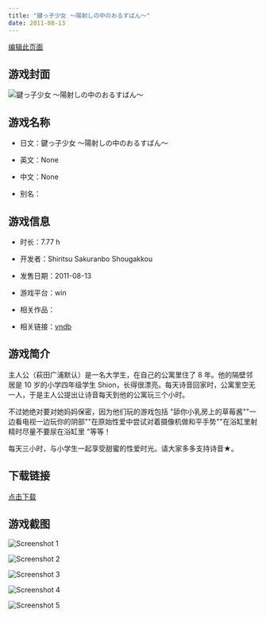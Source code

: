 ```yaml
---
title: "鍵っ子少女 ～陽射しの中のおるすばん～"
date: 2011-08-13
---
```

[编辑此页面](https://github.com/ACG-3/ADV3-source/blob/main/source/_posts/%E9%8D%B5%E3%81%A3%E5%AD%90%E5%B0%91%E5%A5%B3%20%EF%BD%9E%E9%99%BD%E5%B0%84%E3%81%97%E3%81%AE%E4%B8%AD%E3%81%AE%E3%81%8A%E3%82%8B%E3%81%99%E3%81%B0%E3%82%93%EF%BD%9E.md)

## 游戏封面

![鍵っ子少女 ～陽射しの中のおるすばん～](https%3A//pan.timero.xyz/onedrive/img_lib_001/%E9%8D%B5%E3%81%A3%E5%AD%90%E5%B0%91%E5%A5%B3%20%EF%BD%9E%E9%99%BD%E5%B0%84%E3%81%97%E3%81%AE%E4%B8%AD%E3%81%AE%E3%81%8A%E3%82%8B%E3%81%99%E3%81%B0%E3%82%93%EF%BD%9E_cover.avif)


## 游戏名称

- 日文：鍵っ子少女 ～陽射しの中のおるすばん～
- 英文：None
- 中文：None

- 别名：


## 游戏信息

- 时长：7.77 h
- 开发者：Shiritsu Sakuranbo Shougakkou
- 发售日期：2011-08-13
- 游戏平台：win
- 相关作品：

- 相关链接：[vndb](https://vndb.org/v7778)


## 游戏简介

主人公（萩田广浦默认）是一名大学生，在自己的公寓里住了 8 年。他的隔壁邻居是 10 岁的小学四年级学生 Shion，长得很漂亮。每天诗音回家时，公寓里空无一人，于是主人公提出让诗音每天到他的公寓玩三个小时。

不过她绝对要对她妈妈保密，因为他们玩的游戏包括 "舔你小乳房上的草莓酱""一边看电视一边玩你的阴部""在原始性爱中尝试对着摄像机做和平手势""在浴缸里射精时尽量不要尿在浴缸里 "等等！

每天三小时，与小学生一起享受甜蜜的性爱时光。请大家多多支持诗音★。


## 下载链接

[点击下载](https://pan.timero.xyz/onedrive/adv_lib_001/%E9%8D%B5%E3%81%A3%E5%AD%90%E5%B0%91%E5%A5%B3%20%EF%BD%9E%E9%99%BD%E5%B0%84%E3%81%97%E3%81%AE%E4%B8%AD%E3%81%AE%E3%81%8A%E3%82%8B%E3%81%99%E3%81%B0%E3%82%93%EF%BD%9E)


## 游戏截图


![Screenshot 1](https%3A//pan.timero.xyz/onedrive/img_lib_001/%E9%8D%B5%E3%81%A3%E5%AD%90%E5%B0%91%E5%A5%B3%20%EF%BD%9E%E9%99%BD%E5%B0%84%E3%81%97%E3%81%AE%E4%B8%AD%E3%81%AE%E3%81%8A%E3%82%8B%E3%81%99%E3%81%B0%E3%82%93%EF%BD%9E_Screenshot_1.avif)

![Screenshot 2](https%3A//pan.timero.xyz/onedrive/img_lib_001/%E9%8D%B5%E3%81%A3%E5%AD%90%E5%B0%91%E5%A5%B3%20%EF%BD%9E%E9%99%BD%E5%B0%84%E3%81%97%E3%81%AE%E4%B8%AD%E3%81%AE%E3%81%8A%E3%82%8B%E3%81%99%E3%81%B0%E3%82%93%EF%BD%9E_Screenshot_2.avif)

![Screenshot 3](https%3A//pan.timero.xyz/onedrive/img_lib_001/%E9%8D%B5%E3%81%A3%E5%AD%90%E5%B0%91%E5%A5%B3%20%EF%BD%9E%E9%99%BD%E5%B0%84%E3%81%97%E3%81%AE%E4%B8%AD%E3%81%AE%E3%81%8A%E3%82%8B%E3%81%99%E3%81%B0%E3%82%93%EF%BD%9E_Screenshot_3.avif)

![Screenshot 4](https%3A//pan.timero.xyz/onedrive/img_lib_001/%E9%8D%B5%E3%81%A3%E5%AD%90%E5%B0%91%E5%A5%B3%20%EF%BD%9E%E9%99%BD%E5%B0%84%E3%81%97%E3%81%AE%E4%B8%AD%E3%81%AE%E3%81%8A%E3%82%8B%E3%81%99%E3%81%B0%E3%82%93%EF%BD%9E_Screenshot_4.avif)

![Screenshot 5](https%3A//pan.timero.xyz/onedrive/img_lib_001/%E9%8D%B5%E3%81%A3%E5%AD%90%E5%B0%91%E5%A5%B3%20%EF%BD%9E%E9%99%BD%E5%B0%84%E3%81%97%E3%81%AE%E4%B8%AD%E3%81%AE%E3%81%8A%E3%82%8B%E3%81%99%E3%81%B0%E3%82%93%EF%BD%9E_Screenshot_5.avif)

